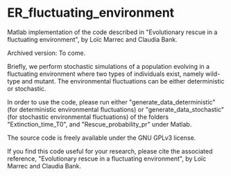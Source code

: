 # ER_fluctuating_environment
Matlab implementation of the code described in "Evolutionary rescue in a fluctuating environment", by Loïc Marrec and Claudia Bank.

Archived version: To come.

Briefly, we perform stochastic simulations of a population evolving in a fluctuating environment where two types of individuals exist, namely wild-type and mutant. The environmental fluctuations can be either deterministic or stochastic.

In order to use the code, please run either "generate_data_deterministic" (for deterministic environmental fluctuations) or "generate_data_stochastic" (for stochastic environmental fluctuations) of the folders "Extinction_time_T0", and "Rescue_probability_pr" under Matlab.

The source code is freely available under the GNU GPLv3 license.

If you find this code useful for your research, please cite the associated reference, "Evolutionary rescue in a fluctuating environment", by Loïc Marrec and Claudia Bank.
